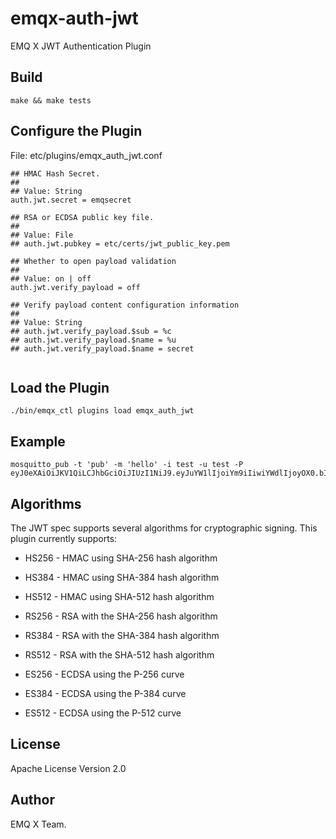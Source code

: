 
# emqx-auth-jwt

EMQ X JWT Authentication Plugin

Build
-----

```
make && make tests
```

Configure the Plugin
--------------------

File: etc/plugins/emqx_auth_jwt.conf

```
## HMAC Hash Secret.
##
## Value: String
auth.jwt.secret = emqsecret

## RSA or ECDSA public key file.
##
## Value: File
## auth.jwt.pubkey = etc/certs/jwt_public_key.pem

## Whether to open payload validation
##
## Value: on | off
auth.jwt.verify_payload = off

## Verify payload content configuration information
##
## Value: String
## auth.jwt.verify_payload.$sub = %c
## auth.jwt.verify_payload.$name = %u
## auth.jwt.verify_payload.$name = secret


```

Load the Plugin
---------------

```
./bin/emqx_ctl plugins load emqx_auth_jwt
```

Example
-------

```
mosquitto_pub -t 'pub' -m 'hello' -i test -u test -P eyJ0eXAiOiJKV1QiLCJhbGciOiJIUzI1NiJ9.eyJuYW1lIjoiYm9iIiwiYWdlIjoyOX0.bIV_ZQ8D5nQi0LT8AVkpM4Pd6wmlbpR9S8nOLJAsA8o
```

Algorithms
----------

The JWT spec supports several algorithms for cryptographic signing. This plugin currently supports:

* HS256 - HMAC using SHA-256 hash algorithm
* HS384 - HMAC using SHA-384 hash algorithm
* HS512 - HMAC using SHA-512 hash algorithm

* RS256 - RSA with the SHA-256 hash algorithm
* RS384 - RSA with the SHA-384 hash algorithm
* RS512 - RSA with the SHA-512 hash algorithm

* ES256 - ECDSA using the P-256 curve
* ES384 - ECDSA using the P-384 curve
* ES512 - ECDSA using the P-512 curve

License
-------

Apache License Version 2.0

Author
------

EMQ X Team.
